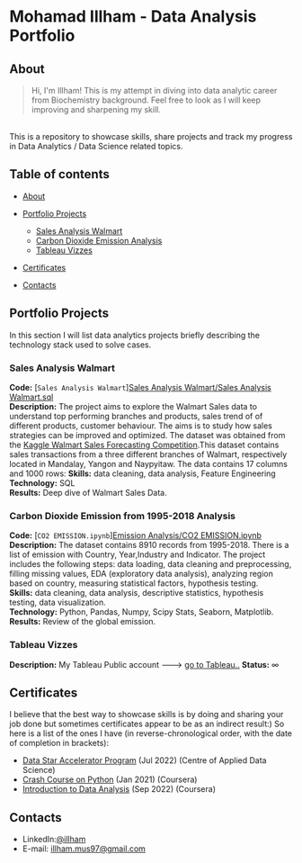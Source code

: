 # Mohamad Illham - Data Analysis Portfolio 

## About
>Hi, I'm Illham! This is my attempt in diving into data analytic career from Biochemistry background. Feel free to look as I will keep improving and sharpening my skill.

<br>
This is a repository to showcase skills, share projects and track my progress in Data Analytics / Data Science related topics.  
<br>

## Table of contents
- [About](#about)
- [Portfolio Projects](#portfolio-projects)
  + [Sales Analysis Walmart](#Sales-Analysis-Walmart)
  + [Carbon Dioxide Emission Analysis](#Carbon-Dioxide-Emission-from-1995-2018-Analysis)
  + [Tableau Vizzes](#tableau-vizzes)
-  [Certificates](#certificates)
	

- [Contacts](#contacts)

## Portfolio Projects
In this section I will list data analytics projects briefly describing the technology stack used to solve cases.

### Sales Analysis Walmart
**Code:** [`Sales Analysis Walmart`][Sales Analysis Walmart/Sales Analysis Walmart.sql](https://github.com/gexplode27/Repository/blob/main/Sales%20Analysis%20Walmart/Sales%20Analysis%20Walmart.sql)    
**Description:** The project aims to explore the Walmart Sales data to understand top performing branches and products, sales trend of of different products, customer behaviour. The aims is to study how sales strategies can be improved and optimized. The dataset was obtained from the [Kaggle Walmart Sales Forecasting Competition](https://www.kaggle.com/c/walmart-recruiting-store-sales-forecasting).This dataset contains sales transactions from a three different branches of Walmart, respectively located in Mandalay, Yangon and Naypyitaw. The data contains 17 columns and 1000 rows:
**Skills:** data cleaning, data analysis, Feature Engineering  
**Technology:** SQL  
**Results:** Deep dive of Walmart Sales Data.  

### Carbon Dioxide Emission from 1995-2018 Analysis
**Code:** [`CO2 EMISSION.ipynb`][Emission Analysis/CO2 EMISSION.ipynb](https://github.com/gexplode27/Repository/blob/main/Emission%20Analysis/CO2%20EMISSION.ipynb)   
**Description:** The dataset contains 8910 records from 1995-2018. There is a list of emission with Country, Year,Industry and Indicator. The project includes the following steps: data loading, data cleaning and preprocessing, filling missing values, EDA (exploratory data analysis), analyzing region based on country, measuring statistical factors, hypothesis testing.  
**Skills:** data cleaning, data analysis, descriptive statistics, hypothesis testing, data visualization.  
**Technology:** Python, Pandas, Numpy, Scipy Stats, Seaborn, Matplotlib.  
**Results:** Review of the global emission.  


### Tableau Vizzes
**Description:** My Tableau Public account ---> [go to Tableau..](https://public.tableau.com/app/profile/lahm8055/) 
**Status:** ∞ 

## Certificates
I believe that the best way to showcase skills is by doing and sharing your job done but sometimes certificates appear to be as an indirect result:) So here is a list of the ones I have (in reverse-chronological order, with the date of completion in brackets):
- [Data Star Accelerator Program](https://drive.google.com/file/d/13z5tUFKTJUG2wylXxXEh6PoKj4PCCxGo/view?usp=sharing) (Jul 2022) (Centre of Applied Data Science)
- [Crash Course on Python](https://drive.google.com/file/d/1QWB4E76sjlbJMAZZI80ZDJTDPR5hUmE-/view?usp=sharing) (Jan 2021) (Coursera)
- [Introduction to Data Analysis](https://drive.google.com/file/d/1Rm2Y1IT_EP764BfrpAToy2JpIhBNylri/view?usp=sharing) (Sep 2022) (Coursera)


## Contacts
- LinkedIn:[@illham](https://www.linkedin.com/in/mohdillham)
- E-mail: illham.mus97@gmail.com





  

